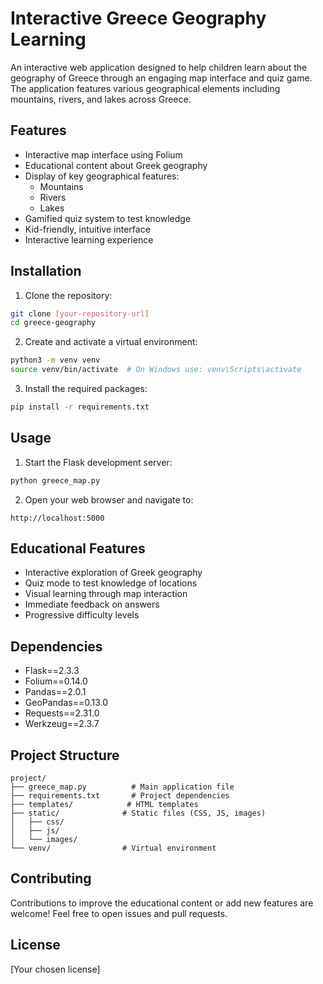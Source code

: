 # Interactive Greece Geography Learning

An interactive web application designed to help children learn about the geography of Greece through an engaging map interface and quiz game. The application features various geographical elements including mountains, rivers, and lakes across Greece.

## Features

- Interactive map interface using Folium
- Educational content about Greek geography
- Display of key geographical features:
  - Mountains
  - Rivers
  - Lakes
- Gamified quiz system to test knowledge
- Kid-friendly, intuitive interface
- Interactive learning experience

## Installation

1. Clone the repository:
```bash
git clone [your-repository-url]
cd greece-geography
```

2. Create and activate a virtual environment:
```bash
python3 -m venv venv
source venv/bin/activate  # On Windows use: venv\Scripts\activate
```

3. Install the required packages:
```bash
pip install -r requirements.txt
```

## Usage

1. Start the Flask development server:
```bash
python greece_map.py
```

2. Open your web browser and navigate to:
```
http://localhost:5000
```

## Educational Features

- Interactive exploration of Greek geography
- Quiz mode to test knowledge of locations
- Visual learning through map interaction
- Immediate feedback on answers
- Progressive difficulty levels

## Dependencies

- Flask==2.3.3
- Folium==0.14.0
- Pandas==2.0.1
- GeoPandas==0.13.0
- Requests==2.31.0
- Werkzeug==2.3.7

## Project Structure

```
project/
├── greece_map.py          # Main application file
├── requirements.txt       # Project dependencies
├── templates/            # HTML templates
├── static/              # Static files (CSS, JS, images)
│   ├── css/
│   ├── js/
│   └── images/
└── venv/                # Virtual environment
```

## Contributing

Contributions to improve the educational content or add new features are welcome! Feel free to open issues and pull requests.

## License

[Your chosen license]
